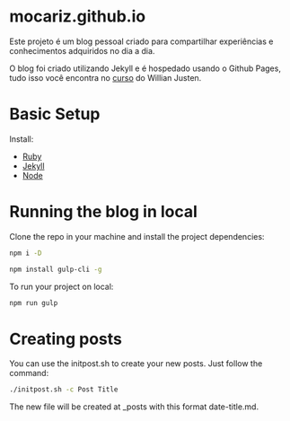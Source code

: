 # mocariz.github.io


Este projeto é um blog pessoal criado para compartilhar experiências e conhecimentos adquiridos no dia a dia.

O blog foi criado utilizando Jekyll e é hospedado usando o Github Pages, tudo isso você encontra no [curso](https://www.udemy.com/share/1000LeAkAbdF1aQX4=/) do Willian Justen.


# Basic Setup

Install: 
- [Ruby](https://www.ruby-lang.org/en/downloads/)
- [Jekyll](https://jekyllrb.com/docs/)
- [Node](https://nodejs.org/en/)


# Running the blog in local

Clone the repo in your machine and install the project dependencies:

``` bash
npm i -D

npm install gulp-cli -g

```

To run your project on local:

``` bash
npm run gulp
```

# Creating posts
You can use the initpost.sh to create your new posts. Just follow the command:

``` bash
./initpost.sh -c Post Title
```

The new file will be created at _posts with this format date-title.md.